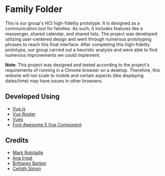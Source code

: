 # Family Folder  
This is our group's HCI high-fidelity prototype. It is designed as a communication tool for families. As such, it includes features like a messenger, shared calendar, and shared lists. The project was developed utilizing user-centered design and went through numerous prototyping phrases to reach this final interface. After completing this high-fidelity prototype, our group carried out a heuristic analysis and were able to find numerous improvements we could implement.  

**Note**: This project was designed and tested according to the project's requirements of running in a Chrome browser on a desktop. Therefore, this website will not scale to mobile and certain aspects (like displaying dates/time) may have issues in other browsers.  

## Developed Using  
* [Vue.js](https://vuejs.org/)  
* [Vue Router](https://router.vuejs.org/)  
* [Vuex](https://vuex.vuejs.org/)  
* [Font Awesome 5 Vue Component](https://github.com/FortAwesome/vue-fontawesome)  

## Credits  
* [Mark Robitaille](https://github.com/MarkRobitaille)  
* [Ana Ingat](https://github.com/anaignat)  
* [Brittaney Barber](https://github.com/BrittBarber)  
* [Ceilidh Simon](https://github.com/LeeSimon77)  
